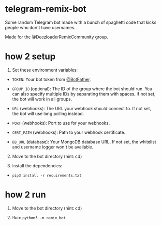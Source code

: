 # telegram-remix-bot

Some random Telegram bot made with a bunch of spaghetti code that kicks people who don't have usernames.

Made for the [@DeezloaderRemixCommunity](https://t.me/DeezloaderRemixCommunity) group.

# how 2 setup

1. Set these environment variables:

- `TOKEN`: Your bot token from [@BotFather](https://t.me/BotFather).

- `GROUP_ID` (optional): The ID of the group where the bot should run. You can also specify multiple IDs by separating them with spaces. If not set, the bot will work in all groups.

- `URL` (webhooks): The URL your webhook should connect to. If not set, the bot will use long polling instead.

- `PORT` (webhooks): Port to use for your webhooks.

- `CERT_PATH` (webhooks): Path to your webhook certificate.

- `DB_URL` (database): Your MongoDB database URL. If not set, the whitelist and username logger won't be available.

2. Move to the bot directory (hint: cd)

3. Install the dependencies:

- `pip3 install -r requirements.txt`

# how 2 run

1. Move to the bot directory (hint: cd)

2. Run: `python3 -m remix_bot`
